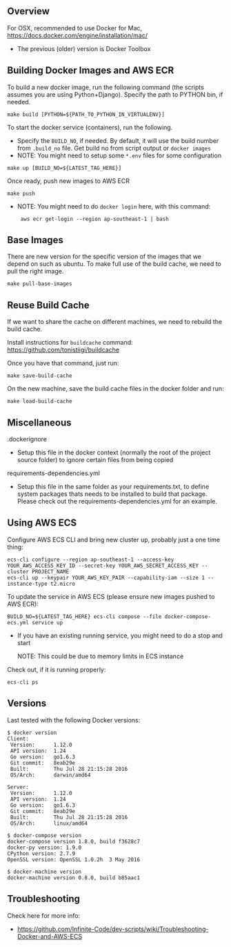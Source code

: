 Overview
--------
For OSX, recommended to use Docker for Mac, https://docs.docker.com/engine/installation/mac/

 * The previous (older) version is Docker Toolbox


Building Docker Images and AWS ECR
----------------------------------
To build a new docker image, run the following command (the scripts assumes
you are using Python+Django). Specify the path to PYTHON bin, if needed.
```
make build [PYTHON=${PATH_TO_PYTHON_IN_VIRTUALENV}]
```

To start the docker service (containers), run the following.

 * Specify the ```BUILD_NO```, if needed. By default, it will use the build
   number from ```.build_no``` file. Get build no from script output or
   ```docker images```
 * NOTE: You might need to setup some ```*.env``` files for some configuration
```
make up [BUILD_NO=${LATEST_TAG_HERE}]
```

Once ready, push new images to AWS ECR
```
make push
```
 * NOTE: You might need to do ```docker login``` here, with this command:

        aws ecr get-login --region ap-southeast-1 | bash


Base Images
-----------
There are new version for the specific version of the images that we depend
on such as ubuntu. To make full use of the build cache, we need to pull the
right image.
```
make pull-base-images
```


Reuse Build Cache
-----------------
If we want to share the cache on different machines,
we need to rebuild the build cache.

Install instructions for ```buildcache``` command:
https://github.com/tonistiigi/buildcache

Once you have that command, just run:
```
make save-build-cache
```

On the new machine, save the build cache files in the docker folder and run:
```
make load-build-cache
```

Miscellaneous
-------------
.dockerignore
 * Setup this file in the docker context (normally the root of the project
   source folder) to ignore certain files from being copied

requirements-dependencies.yml
 * Setup this file in the same folder as your requirements.txt, to define
   system packages thats needs to be installed to build that package.
   Please check out the requirements-dependencies.yml for an example.


Using AWS ECS
-------------
Configure AWS ECS CLI and bring new cluster up, probably just a one time thing:
```
ecs-cli configure --region ap-southeast-1 --access-key YOUR_AWS_ACCESS_KEY_ID --secret-key YOUR_AWS_SECRET_ACCESS_KEY --cluster PROJECT_NAME
ecs-cli up --keypair YOUR_AWS_KEY_PAIR --capability-iam --size 1 --instance-type t2.micro
```

To update the service in AWS ECS (please ensure new images pushed to AWS ECR):
```
BUILD_NO=${LATEST_TAG_HERE} ecs-cli compose --file docker-compose-ecs.yml service up
```
 * If you have an existing running service, you might need to do a stop and start
   
   NOTE: This could be due to memory limits in ECS instance

Check out, if it is running properly:
```
ecs-cli ps
```


Versions
--------
Last tested with the following Docker versions:
```
$ docker version
Client:
 Version:      1.12.0
 API version:  1.24
 Go version:   go1.6.3
 Git commit:   8eab29e
 Built:        Thu Jul 28 21:15:28 2016
 OS/Arch:      darwin/amd64

Server:
 Version:      1.12.0
 API version:  1.24
 Go version:   go1.6.3
 Git commit:   8eab29e
 Built:        Thu Jul 28 21:15:28 2016
 OS/Arch:      linux/amd64

$ docker-compose version
docker-compose version 1.8.0, build f3628c7
docker-py version: 1.9.0
CPython version: 2.7.9
OpenSSL version: OpenSSL 1.0.2h  3 May 2016

$ docker-machine version
docker-machine version 0.8.0, build b85aac1
```

Troubleshooting
---------------
Check here for more info:
 * https://github.com/Infinite-Code/dev-scripts/wiki/Troubleshooting-Docker-and-AWS-ECS
